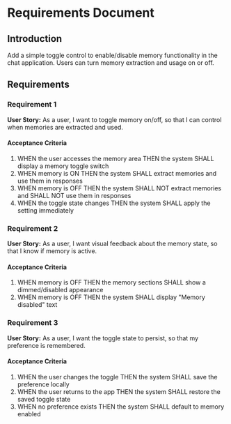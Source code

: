 # Requirements Document

## Introduction

Add a simple toggle control to enable/disable memory functionality in the chat application. Users can turn memory extraction and usage on or off.

## Requirements

### Requirement 1

**User Story:** As a user, I want to toggle memory on/off, so that I can control when memories are extracted and used.

#### Acceptance Criteria

1. WHEN the user accesses the memory area THEN the system SHALL display a memory toggle switch
2. WHEN memory is ON THEN the system SHALL extract memories and use them in responses
3. WHEN memory is OFF THEN the system SHALL NOT extract memories and SHALL NOT use them in responses
4. WHEN the toggle state changes THEN the system SHALL apply the setting immediately

### Requirement 2

**User Story:** As a user, I want visual feedback about the memory state, so that I know if memory is active.

#### Acceptance Criteria

1. WHEN memory is OFF THEN the memory sections SHALL show a dimmed/disabled appearance
2. WHEN memory is OFF THEN the system SHALL display "Memory disabled" text

### Requirement 3

**User Story:** As a user, I want the toggle state to persist, so that my preference is remembered.

#### Acceptance Criteria

1. WHEN the user changes the toggle THEN the system SHALL save the preference locally
2. WHEN the user returns to the app THEN the system SHALL restore the saved toggle state
3. WHEN no preference exists THEN the system SHALL default to memory enabled